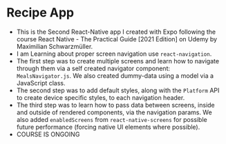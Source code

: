 ﻿# Recipe App
 - This is the Second React-Native app I created with Expo following the course React Native - The Practical Guide [2021 Edition] on Udemy by Maximilian Schwarzmüller.
 - I am Learning about proper screen navigation use `react-navigation`.
 - The first step was to create multiple screens and learn how to navigate through them via a self created navigator component: `MealsNavigator.js`. We also created dummy-data using a model via a JavaScript class.
 - The second step was to add default styles, along with the `Platform` API to create device specific styles, to each navigation header.
 - The third step was to learn how to pass data between screens, inside and outside of rendered components, via the navigation params. We also added `enabledScreens` from `react-native-screens` for possible future performance (forcing native UI elements where possible).
 - COURSE IS ONGOING
